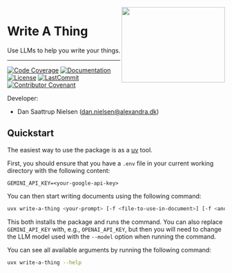 <a href="https://github.com/alexandrainst/write_a_thing">
<img
    src="https://filedn.com/lRBwPhPxgV74tO0rDoe8SpH/alexandra/alexandra-logo.jpeg"
	width="239"
	height="175"
	align="right"
/>
</a>

# Write A Thing

Use LLMs to help you write your things.

______________________________________________________________________
[![Code Coverage](https://img.shields.io/badge/Coverage-0%25-red.svg)](https://github.com/alexandrainst/write_a_thing/tree/main/tests)
[![Documentation](https://img.shields.io/badge/docs-passing-green)](https://alexandrainst.github.io/write_a_thing)
[![License](https://img.shields.io/github/license/alexandrainst/write_a_thing)](https://github.com/alexandrainst/write_a_thing/blob/main/LICENSE)
[![LastCommit](https://img.shields.io/github/last-commit/alexandrainst/write_a_thing)](https://github.com/alexandrainst/write_a_thing/commits/main)
[![Contributor Covenant](https://img.shields.io/badge/Contributor%20Covenant-2.0-4baaaa.svg)](https://github.com/alexandrainst/write_a_thing/blob/main/CODE_OF_CONDUCT.md)

Developer:

- Dan Saattrup Nielsen (dan.nielsen@alexandra.dk)


## Quickstart

The easiest way to use the package is as a
[uv](https://docs.astral.sh/uv/getting-started/installation/) tool.

First, you should ensure that you have a `.env` file in your current working directory
with the following content:

```env
GEMINI_API_KEY=<your-google-api-key>
```

You can then start writing documents using the following command:

```bash
uvx write-a-thing <your-prompt> [-f <file-to-use-in-document>] [-f <another-file-to-use-in-document>]
```

This both installs the package and runs the command. You can also replace
`GEMINI_API_KEY` with, e.g., `OPENAI_API_KEY`, but then you will need to change the LLM
model used with the `--model` option when running the command.

You can see all available arguments by running the following command:

```bash
uvx write-a-thing --help
```
